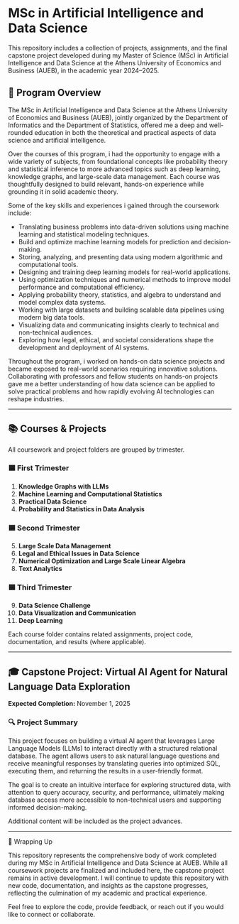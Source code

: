 # MSc in Artificial Intelligence and Data Science

This repository includes a collection of projects, assignments, and the final capstone project developed during my Master of Science (MSc) in Artificial Intelligence and Data Science at the Athens University of Economics and Business (AUEB), in the academic year 2024–2025.

## 📖 Program Overview

The MSc in Artificial Intelligence and Data Science at the Athens University of Economics and Business (AUEB), jointly organized by the Department of Informatics and the Department of Statistics, offered me a deep and well-rounded education in both the theoretical and practical aspects of data science and artificial intelligence.

Over the courses of this program, i had the opportunity to engage with a wide variety of subjects, from foundational concepts like probability theory and statistical inference to more advanced topics such as deep learning, knowledge graphs, and large-scale data management. Each course was thoughtfully designed to build relevant, hands-on experience while grounding it in solid academic theory.

Some of the key skills and experiences i gained through the coursework include:

- Translating business problems into data-driven solutions using machine learning and statistical modeling techniques.
- Build and optimize machine learning models for prediction and decision-making.
- Storing, analyzing, and presenting data using modern algorithmic and computational tools.
- Designing and training deep learning models for real-world applications.
- Using optimization techniques and numerical methods to improve model performance and computational efficiency.
- Applying probability theory, statistics, and algebra to understand and model complex data systems.
- Working with large datasets and building scalable data pipelines using modern big data tools.
- Visualizing data and communicating insights clearly to technical and non-technical audiences.
- Exploring how legal, ethical, and societal considerations shape the development and deployment of AI systems.


Throughout the program, i worked on hands-on data science projects and became exposed to real-world scenarios requiring innovative solutions. Collaborating with professors and fellow students on hands-on projects gave me a better understanding of how data science can be applied to solve practical problems and how rapidly evolving AI technologies can reshape industries.

---

## 📚 Courses & Projects

All coursework and project folders are grouped by trimester.

### 🟦 First Trimester
1. **Knowledge Graphs with LLMs**  
2. **Machine Learning and Computational Statistics**  
3. **Practical Data Science**  
4. **Probability and Statistics in Data Analysis**

### 🟦 Second Trimester
5. **Large Scale Data Management**  
6. **Legal and Ethical Issues in Data Science**  
7. **Numerical Optimization and Large Scale Linear Algebra**  
8. **Text Analytics**

### 🟦 Third Trimester
9. **Data Science Challenge**  
10. **Data Visualization and Communication**  
11. **Deep Learning**

Each course folder contains related assignments, project code, documentation, and results (where applicable).

---

## 🎓 Capstone Project: Virtual AI Agent for Natural Language Data Exploration

**Expected Completion:** November 1, 2025

### 🔍 Project Summary

This project focuses on building a virtual AI agent that leverages Large Language Models (LLMs) to interact directly with a structured relational database. The agent allows users to ask natural language questions and receive meaningful responses by translating queries into optimized SQL, executing them, and returning the results in a user-friendly format.

The goal is to create an intuitive interface for exploring structured data, with attention to query accuracy, security, and performance, ultimately making database access more accessible to non-technical users and supporting informed decision-making.

Additional content will be included as the project advances.

---

📌 Wrapping Up

This repository represents the comprehensive body of work completed during my MSc in Artificial Intelligence and Data Science at AUEB. While all coursework projects are finalized and included here, the capstone project remains in active development. I will continue to update this repository with new code, documentation, and insights as the capstone progresses, reflecting the culmination of my academic and practical experience.

Feel free to explore the code, provide feedback, or reach out if you would like to connect or collaborate.

